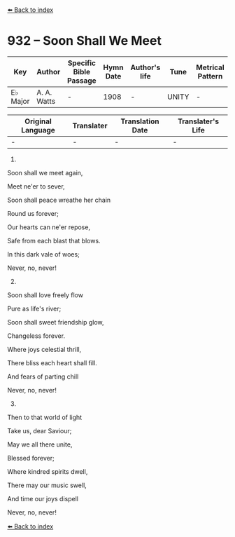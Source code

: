 [⬅️ Back to index](../README.md)

# 932 – Soon Shall We Meet

Key | Author   | Specific Bible Passage     |Hymn Date |Author's life |Tune |Metrical Pattern   |Composer/Source
-- | --------- | ---------------------------|----------|--------------|-----|-------------------|-------------  
E♭ Major |A. A. Watts |- |1908 |- |UNITY |- |L. Mason

Original Language | Translater | Translation Date   | Translater's Life  
----------------- | --------- | --------------------|-------------     
\- |- |- |-




1.

Soon shall we meet again,

Meet ne'er to sever,

Soon shall peace wreathe her chain

Round us forever;

Our hearts can ne'er repose,

Safe from each blast that blows.

In this dark vale of woes;

Never, no, never!



2.

Soon shall love freely flow

Pure as life's river;

Soon shall sweet friendship glow,

Changeless forever.

Where joys celestial thrill,

There bliss each heart shall fill.

And fears of parting chill

Never, no, never!



3.

Then to that world of light

Take us, dear Saviour;

May we all there unite,

Blessed forever;

Where kindred spirits dwell,

There may our music swell,

And time our joys dispell

Never, no, never!

[⬅️ Back to index](../README.md)
